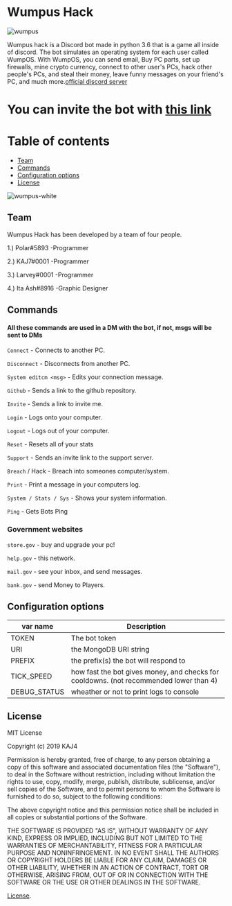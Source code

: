 # Wumpus Hack
![wumpus](https://cdn.discordapp.com/attachments/594036341810135040/594036466347278352/wumpusos-removebg-preview_1.png)

Wumpus hack is a Discord bot made in python 3.6 that is a game all inside of discord. The bot simulates an operating system for each user called WumpOS. With WumpOS, you can send email, Buy PC parts, set up firewalls, mine crypto currency, connect to other user's PCs, hack other people's PCs, and steal their money, leave funny messages on your friend's PC, and much more.[official discord server](https://discord.gg/m75eCse)

# You can invite the bot with [this link](https://discordapp.com/api/oauth2/authorize?client_id=592803813593841689&permissions=8&scope=bot)

# Table of contents
- [Team](#Team)
- [Commands](#Commands)
- [Configuration options](#Configuration-options)
- [License](#License)



![wumpus-white](https://cdn.discordapp.com/attachments/594036341810135040/594036475293859890/pigdis-removebg-preview.png)

## Team
Wumpus Hack has been developed by a team of four people.

1.) Polar#5893
-Programmer

2.) KAJ7#0001
-Programmer

3.) Larvey#0001
-Programmer

4.) Ita Ash#8916
-Graphic Designer


## Commands
#### All these commands are used in a DM with the bot, if not, msgs will be sent to DMs
`Connect` - Connects to another PC.

`Disconnect` - Disconnects from another PC.

`System editcm <msg>` - Edits your connection message.

`Github` - Sends a link to the github repository.

`Invite` - Sends a link to invite me.

`Login` - Logs onto your computer.

`Logout` - Logs out of your computer.

`Reset` - Resets all of your stats

`Support` - Sends an invite link to the support server.

`Breach` / Hack - Breach into someones computer/system.

`Print` - Print a message in your computers log.

`System / Stats / Sys` - Shows your system information.

`Ping` - Gets Bots Ping


### Government websites

`store.gov` - buy and upgrade your pc!

`help.gov` - this network.

`mail.gov` - see your inbox, and send messages.

`bank.gov` - send Money to Players.


## Configuration options
|var name|Description|
|------|-----------|
|TOKEN|The bot token|
|URI|the MongoDB URI string|
|PREFIX|the prefix(s) the bot will respond to|
|TICK_SPEED|how fast the bot gives money, and checks for cooldowns. (not recommended lower than 4)|
|DEBUG_STATUS|wheather or not to print logs to console|

## License
MIT License

Copyright (c) 2019 KAJ4

Permission is hereby granted, free of charge, to any person obtaining a copy
of this software and associated documentation files (the "Software"), to deal
in the Software without restriction, including without limitation the rights
to use, copy, modify, merge, publish, distribute, sublicense, and/or sell
copies of the Software, and to permit persons to whom the Software is
furnished to do so, subject to the following conditions:

The above copyright notice and this permission notice shall be included in all
copies or substantial portions of the Software.

THE SOFTWARE IS PROVIDED "AS IS", WITHOUT WARRANTY OF ANY KIND, EXPRESS OR
IMPLIED, INCLUDING BUT NOT LIMITED TO THE WARRANTIES OF MERCHANTABILITY,
FITNESS FOR A PARTICULAR PURPOSE AND NONINFRINGEMENT. IN NO EVENT SHALL THE
AUTHORS OR COPYRIGHT HOLDERS BE LIABLE FOR ANY CLAIM, DAMAGES OR OTHER
LIABILITY, WHETHER IN AN ACTION OF CONTRACT, TORT OR OTHERWISE, ARISING FROM,
OUT OF OR IN CONNECTION WITH THE SOFTWARE OR THE USE OR OTHER DEALINGS IN THE
SOFTWARE.

[License](https://github.com/KAJdev/WumpusHack/blob/master/LICENSE).
